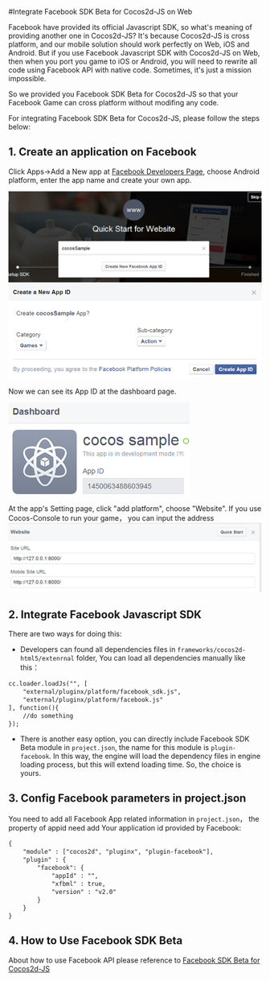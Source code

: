 #Integrate Facebook SDK Beta for Cocos2d-JS on Web

Facebook have provided its official Javascript SDK, so what's meaning of providing another one in Cocos2d-JS? It's because Cocos2d-JS is cross platform, and our mobile solution should work perfectly on Web, iOS and Android. But if you use Facebook Javascript SDK with Cocos2d-JS on Web, then when you port you game to iOS or Android, you will need to rewrite all code using Facebook API with native code. Sometimes, it's just a mission impossible.

So we provided you Facebook SDK Beta for Cocos2d-JS so that your Facebook Game can cross platform without modifing any code.

For integrating Facebook SDK Beta for Cocos2d-JS, please follow the steps below:

## 1. Create an application on Facebook

Click Apps->Add a New app at [Facebook Developers Page](https://developers.facebook.com/), choose Android platform, enter the app name and create your own app.

![](./1.PNG)
![](./1_2en.PNG)

Now we can see its App ID at the dashboard page.

![](./2.PNG)

At the app's Setting page, click "add platform", choose "Website". If you use Cocos-Console to run your game， you can input the address
![](./2_2.PNG)

## 2. Integrate Facebook Javascript SDK

There are two ways for doing this:

- Developers can found all dependencies files in `frameworks/cocos2d-html5/extenrnal` folder, You can load all dependencies manually like this：
    
```
cc.loader.loadJs("", [
    "external/pluginx/platform/facebook_sdk.js",
    "external/pluginx/platform/facebook.js"
], function(){
    //do something
});
```
    
- There is another easy option, you can directly include Facebook SDK Beta module in `project.json`, the name for this module is `plugin-facebook`. In this way, the engine will load the dependency files in engine loading process, but this will extend loading time. So, the choice is yours.

## 3. Config Facebook parameters in project.json

You need to add all Facebook App related information in `project.json`， the property of appid need add Your application id provided by Facebook:

```
{
    "module" : ["cocos2d", "pluginx", "plugin-facebook"],
    "plugin" : {
        "facebook": {
            "appId" : "", 
            "xfbml" : true,
            "version" : "v2.0"
        }
    }
}
```

## 4. How to Use Facebook SDK Beta

About how to use Facebook API please reference to [Facebook SDK Beta for Cocos2d-JS](../api-reference/en.md)